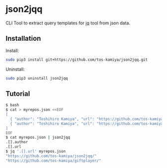 json2jqq
========

CLI Tool to extract query templates for [jq](https://stedolan.github.io/jq/) tool from json data.

## Installation

Install: 

```sh
sudo pip3 install git+https://github.com/tos-kamiya/json2jqq.git
```

Uninstall:

```sh
sudo pip3 uninstall json2jqq
```

## Tutorial

```sh
$ bash
$ cat > myrepos.json <<EOF
[
  { "author": "Toshihiro Kamiya", "url": "https://github.com/tos-kamiya/json2jqq/" },
  { "author": "Toshihiro Kamiya", "url": "https://github.com/tos-kamiya/giftplayer/" }
]
EOF
$ cat myrepos.json | json2jqq
.[].author
.[].url
$ jq '.[].url' myrepos.json
"https://github.com/tos-kamiya/json2jqq/"
"https://github.com/tos-kamiya/giftplayer/"
```
